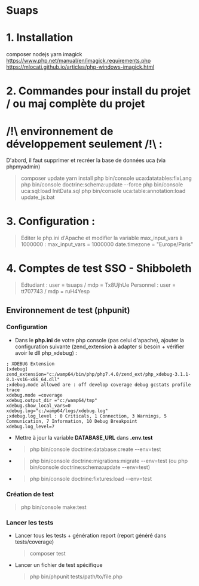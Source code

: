 Suaps
=====

# 1. Installation
composer
nodejs
yarn
imagick
https://www.php.net/manual/en/imagick.requirements.php
https://mlocati.github.io/articles/php-windows-imagick.html

# 2. Commandes pour install du projet / ou maj complète du projet 
#    /!\ environnement de développement seulement /!\ : 
D'abord, il faut supprimer et recréer la base de données uca (via phpmyadmin)
> composer update
> yarn install
> php bin/console uca:datatables:fixLang
> php bin/console doctrine:schema:update --force
> php bin/console uca:sql:load InitData.sql
> php bin/console uca:table:annotation:load
> update_js.bat

# 3. Configuration :
> Editer le php.ini d'Apache et modifier la variable max_input_vars à 1000000 :
  max_input_vars = 1000000
  date.timezone = "Europe/Paris"

# 4. Comptes de test SSO - Shibboleth
> Edtudiant : user = tsuaps   / mdp = Tx8UjhUe
> Personnel : user = tt707743 / mdp = ruH4Yesp


## Environnement de test (phpunit)

### Configuration
- Dans le __php.ini__ de votre php console (pas celui d'apache), ajouter la configuration suivante (zend_extension à adapter si besoin + vérifier avoir le dll php_xdebug) :
```
; XDEBUG Extension
[xdebug]
zend_extension="c:/wamp64/bin/php/php7.4.0/zend_ext/php_xdebug-3.1.1-8.1-vs16-x86_64.dll"
;xdebug.mode allowed are : off develop coverage debug gcstats profile trace
xdebug.mode =coverage
xdebug.output_dir ="c:/wamp64/tmp"
xdebug.show_local_vars=0
xdebug.log="c:/wamp64/logs/xdebug.log"
;xdebug.log_level : 0 Criticals, 1 Connection, 3 Warnings, 5 Communication, 7 Information, 10 Debug	Breakpoint
xdebug.log_level=7
```
- Mettre à jour la variable __DATABASE_URL__ dans __.env.test__
- > php bin/console doctrine:database:create --env=test
- > php bin/console doctrine:migrations:migrate --env=test (ou php bin/console doctrine:schema:update --env=test)
- > php bin/console doctrine:fixtures:load --env=test

### Création de test
> php bin/console make:test

### Lancer les tests
- Lancer tous les tests + génération report (report généré dans tests/coverage)
    > composer test

- Lancer un fichier de test spécifique
    > php bin/phpunit tests/path/to/file.php
